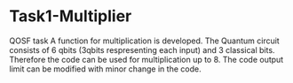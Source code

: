 # Task1-Multiplier
QOSF task
A function for multiplication is developed. The Quantum circuit consists of 6 qbits (3qbits respresenting each input) and 3 classical bits. Therefore the code can be used for multiplication up to 8. The code output limit can be modified with minor change in the code.
